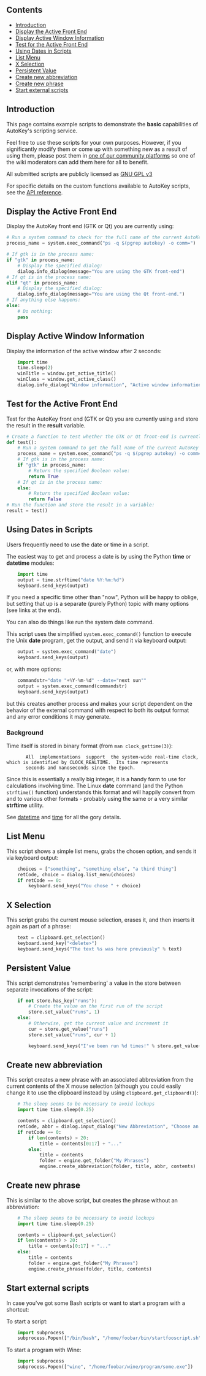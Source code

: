 
## Contents

* [Introduction](#introduction)
* [Display the Active Front End](#display-the-active-front-end)
* [Display Active Window Information](#display-active-window-information)
* [Test for the Active Front End](#test-for-the-active-front-end)
* [Using Dates in Scripts](#using-dates-in-scripts)
* [List Menu](#list-menu)
* [X Selection](#x-selection)
* [Persistent Value](#persistent-value)
* [Create new abbreviation](#create-new-abbreviation)
* [Create new phrase](#create-new-phrase)
* [Start external scripts](#start-external-scripts)


## Introduction 
This page contains example scripts to demonstrate the **basic** capabilities of AutoKey's scripting service.

Feel free to use these scripts for your own purposes. However, if you significantly modify them or come up with something new as a result of using them, please post them in [one of our community platforms](https://github.com/autokey/autokey/wiki/Community) so one of the wiki moderators can add them here for all to benefit.

All submitted scripts are publicly licensed as [GNU GPL v3](http://www.gnu.org/licenses/gpl.html)

For specific details on the custom functions available to AutoKey scripts, see the [API reference](https://autokey.github.io).

## Display the Active Front End

Display the AutoKey front end (GTK or Qt) you are currently using:
```python
# Run a system command to check for the full name of the current AutoKey process name and store it in a variable:
process_name = system.exec_command("ps -q $(pgrep autokey) -o comm=")

# If gtk is in the process name:
if "gtk" in process_name:
    # Display the specified dialog:
    dialog.info_dialog(message="You are using the GTK front-end")
# If qt is in the process name:
elif "qt" in process_name:
    # Display the specified dialog:
    dialog.info_dialog(message="You are using the Qt front-end.")
# If anything else happens:
else:
    # Do nothing:
    pass
```
## Display Active Window Information

Display the information of the active window after 2 seconds:
```python
    import time
    time.sleep(2)
    winTitle = window.get_active_title()
    winClass = window.get_active_class()
    dialog.info_dialog("Window information", "Active window information:\\nTitle: '%s'\\nClass: '%s'" % (winTitle, winClass))
```
## Test for the Active Front End
Test for the AutoKey front end (GTK or Qt) you are currently using and store the result in the **result** variable.

```python
# Create a function to test whether the GTK or Qt front-end is currently in use:
def test():
    # Run a system command to get the full name of the current AutoKey process and store it in a variable:
    process_name = system.exec_command("ps -q $(pgrep autokey) -o comm=")
    # If gtk is in the process name:
    if "gtk" in process_name:
        # Return the specified Boolean value: 
        return True
    # If qt is in the process name:
    else:
        # Return the specified Boolean value: 
        return False
# Run the function and store the result in a variable:
result = test()
```
## Using Dates in Scripts

Users frequently need to use the date or time in a script.

The easiest way to get and process a date is by using the Python **time** or **datetime** modules:
```python
    import time
    output = time.strftime("date %Y:%m:%d")
    keyboard.send_keys(output)
```
If you need a specific time other than "now", Python will be happy to oblige, but setting that up is a separate (purely Python) topic with many options (see links at the end).

You can also do things like run the system date command.

This script uses the simplified ```system.exec_command()``` function to execute the Unix **date** program, get the output, and send it via keyboard output:
```python
    output = system.exec_command("date")
    keyboard.send_keys(output)
```
or, with more options:
```python
    commandstr="date "+%Y-%m-%d" --date="next sun""
    output = system.exec_command(commandstr)
    keyboard.send_keys(output)
```
but this creates another process and makes your script dependent on the behavior of the external command with respect to both its output format and any error conditions it may generate.

### Background

Time itself is stored in binary format (from ```man clock_gettime(3)```):

           All  implementations  support  the system-wide real-time clock, which is identified by CLOCK_REALTIME.  Its time represents
           seconds and nanoseconds since the Epoch.

Since this is essentially a really big integer, it is a handy form to use for calculations involving time. The Linux **date** command (and the Python ```strftime()``` function) understands this format and will happily convert from and to various other formats - probably using the same or a very similar **strftime** utility.

See [datetime](https://docs.python.org/3/library/datetime.html) and [time](https://docs.python.org/3/library/time.html#module-time) for all the gory details.

## List Menu

This script shows a simple list menu, grabs the chosen option, and sends it via keyboard output:
```python
    choices = ["something", "something else", "a third thing"]
    retCode, choice = dialog.list_menu(choices)
    if retCode == 0:
        keyboard.send_keys("You chose " + choice)
```
## X Selection

This script grabs the current mouse selection, erases it, and then inserts it again as part of a phrase:
```python
    text = clipboard.get_selection()
    keyboard.send_key("<delete>")
    keyboard.send_keys("The text %s was here previously" % text)
```
## Persistent Value

This script demonstrates 'remembering' a value in the store between separate invocations of the script:
```python
    if not store.has_key("runs"):
        # Create the value on the first run of the script
        store.set_value("runs", 1)
    else:
        # Otherwise, get the current value and increment it
        cur = store.get_value("runs")
        store.set_value("runs", cur + 1)

        keyboard.send_keys("I've been run %d times!" % store.get_value("runs")) ```
```
## Create new abbreviation

This script creates a new phrase with an associated abbreviation from the current contents of the X mouse selection (although you could easily change it to use the clipboard instead by using ```clipboard.get_clipboard()```):
```python
    # The sleep seems to be necessary to avoid lockups
    import time time.sleep(0.25)

    contents = clipboard.get_selection()
    retCode, abbr = dialog.input_dialog("New Abbreviation", "Choose an abbreviation for the new phrase")
    if retCode == 0:
        if len(contents) > 20:
            title = contents[0:17] + "..."
        else:
            title = contents
            folder = engine.get_folder("My Phrases")
            engine.create_abbreviation(folder, title, abbr, contents)
```
## Create new phrase

This is similar to the above script, but creates the phrase without an abbreviation:
```python
    # The sleep seems to be necessary to avoid lockups
    import time time.sleep(0.25)

    contents = clipboard.get_selection()
    if len(contents) > 20:
        title = contents[0:17] + "..."
    else:
        title = contents
        folder = engine.get_folder("My Phrases")
        engine.create_phrase(folder, title, contents)
```
## Start external scripts

In case you've got some Bash scripts or want to start a program with a shortcut:

To start a script:
```python
    import subprocess
    subprocess.Popen(["/bin/bash", "/home/foobar/bin/startfooscript.sh"])
```
To start a program with Wine:
```python
    import subprocess
    subprocess.Popen(["wine", "/home/foobar/wine/program/some.exe"])
```
